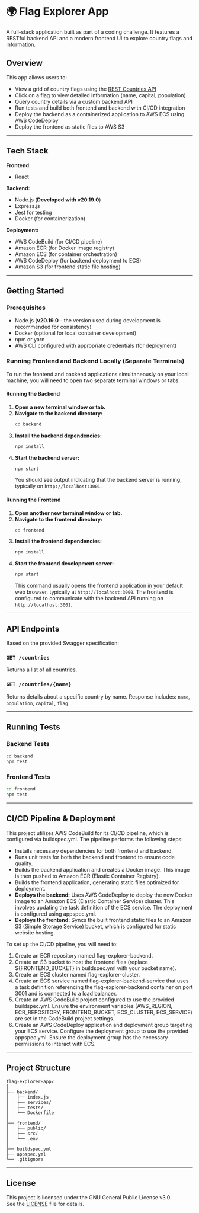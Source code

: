 # 🌍 Flag Explorer App

A full-stack application built as part of a coding challenge. It features a RESTful backend API and a modern frontend UI to explore country flags and information.

## Overview

This app allows users to:

- View a grid of country flags using the [REST Countries API](https://restcountries.com/v3.1/all)
- Click on a flag to view detailed information (name, capital, population)
- Query country details via a custom backend API
- Run tests and build both frontend and backend with CI/CD integration
- Deploy the backend as a containerized application to AWS ECS using AWS CodeDeploy
- Deploy the frontend as static files to AWS S3

---

## Tech Stack

**Frontend:**

- React

**Backend:**

- Node.js (**Developed with v20.19.0**)
- Express.js
- Jest for testing
- Docker (for containerization)

**Deployment:**

- AWS CodeBuild (for CI/CD pipeline)
- Amazon ECR (for Docker image registry)
- Amazon ECS (for container orchestration)
- AWS CodeDeploy (for backend deployment to ECS)
- Amazon S3 (for frontend static file hosting)

---

## Getting Started

### Prerequisites

- Node.js (**v20.19.0** - the version used during development is recommended for consistency)
- Docker (optional for local container development)
- npm or yarn
- AWS CLI configured with appropriate credentials (for deployment)

### Running Frontend and Backend Locally (Separate Terminals)

To run the frontend and backend applications simultaneously on your local machine, you will need to open two separate terminal windows or tabs.

#### Running the Backend

1.  **Open a new terminal window or tab.**
2.  **Navigate to the backend directory:**
    ```bash
    cd backend
    ```
3.  **Install the backend dependencies:**
    ```bash
    npm install
    ```
4.  **Start the backend server:**
    ```bash
    npm start
    ```
    You should see output indicating that the backend server is running, typically on `http://localhost:3001`.

#### Running the Frontend

1.  **Open another new terminal window or tab.**
2.  **Navigate to the frontend directory:**
    ```bash
    cd frontend
    ```
3.  **Install the frontend dependencies:**
    ```bash
    npm install
    ```
4.  **Start the frontend development server:**
    ```bash
    npm start
    ```
    This command usually opens the frontend application in your default web browser, typically at `http://localhost:3000`. The frontend is configured to communicate with the backend API running on `http://localhost:3001`.

---

## API Endpoints

Based on the provided Swagger specification:

### `GET /countries`

Returns a list of all countries.

### `GET /countries/{name}`

Returns details about a specific country by name.
Response includes: `name`, `population`, `capital`, `flag`

---

## Running Tests

### Backend Tests

```bash
cd backend
npm test
```

### Frontend Tests

```bash
cd frontend
npm test
```

---

## CI/CD Pipeline & Deployment

This project utilizes AWS CodeBuild for its CI/CD pipeline, which is configured via buildspec.yml. The pipeline performs the following steps:

- Installs necessary dependencies for both frontend and backend.
- Runs unit tests for both the backend and frontend to ensure code quality.
- Builds the backend application and creates a Docker image. This image is then pushed to Amazon ECR (Elastic Container Registry).
- Builds the frontend application, generating static files optimized for deployment.
- **Deploys the backend:** Uses AWS CodeDeploy to deploy the new Docker image to an Amazon ECS (Elastic Container Service) cluster. This involves updating the task definition of the ECS service. The deployment is configured using appspec.yml.
- **Deploys the frontend:** Syncs the built frontend static files to an Amazon S3 (Simple Storage Service) bucket, which is configured for static website hosting.

To set up the CI/CD pipeline, you will need to:

1. Create an ECR repository named flag-explorer-backend.
2. Create an S3 bucket to host the frontend files (replace ${FRONTEND_BUCKET} in buildspec.yml with your bucket name).
3. Create an ECS cluster named flag-explorer-cluster.
4. Create an ECS service named flag-explorer-backend-service that uses a task definition referencing the flag-explorer-backend container on port 3001 and is connected to a load balancer.
5. Create an AWS CodeBuild project configured to use the provided buildspec.yml. Ensure the environment variables (AWS_REGION, ECR_REPOSITORY, FRONTEND_BUCKET, ECS_CLUSTER, ECS_SERVICE) are set in the CodeBuild project settings.
6. Create an AWS CodeDeploy application and deployment group targeting your ECS service. Configure the deployment group to use the provided appspec.yml. Ensure the deployment group has the necessary permissions to interact with ECS.

---

## Project Structure

```
flag-explorer-app/
│
├── backend/
│   ├── index.js
│   ├── services/
│   ├── tests/
│   └── Dockerfile
│
├── frontend/
│   ├── public/
│   ├── src/
│   └── .env
│
├── buildspec.yml
├── appspec.yml
└── .gitignore
```

---

## License

This project is licensed under the GNU General Public License v3.0.  
See the [LICENSE](https://www.gnu.org/licenses/gpl-3.0.en.html) file for details.
